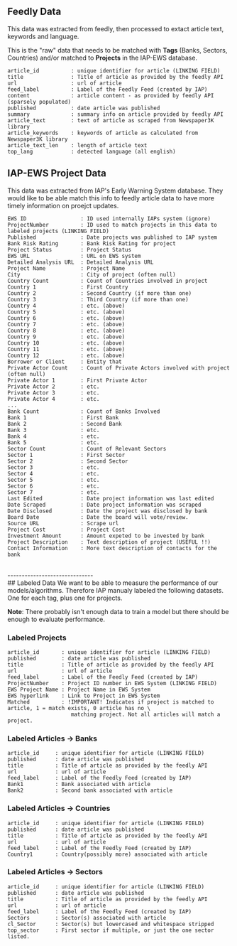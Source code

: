 
## Feedly Data
This data was extracted from feedly, then processed to extact article text, keywords and language. 

This is the "raw" data that needs to be matched with **Tags** (Banks, Sectors, Countries) and/or matched to **Projects** in the IAP-EWS database. 

```
article_id          : unique identifier for article (LINKING FIELD)
title               : Title of article as provided by the feedly API
url                 : url of article 
feed_label          : Label of the Feedly Feed (created by IAP)
content             : article content - as provided by feedly API (sparsely populated)
published           : date article was published 
summary             : summary info on article provided by feedly API 
article_text        : text of article as scraped from Newspaper3K library
article_keywords    : keywords of article as calculated from Newspaper3K library
article_text_len    : length of article text
top_lang            : detected language (all english)
```


## IAP-EWS Project Data 
This data was extracted from IAP's Early Warning System database. They would like to be able match this info to feedly article data to have more timely information on proejct updates. 

```
EWS ID                 : ID used internally IAPs system (ignore)
ProjectNumber          : ID used to match projects in this data to labeled projects (LINKING FIELD)
Published              : Date projects was published to IAP system
Bank Risk Rating       : Bank Risk Rating for project
Project Status         : Project Status
EWS URL                : URL on EWS system
Detailed Analysis URL  : Detailed Analysis URL
Project Name           : Project Name 
City                   : City of project (often null)
Country Count          : Count of Countries involved in project
Country 1              : First Country 
Country 2              : Second Country (if more than one)
Country 3              : Third Country (if more than one)
Country 4              : etc. (above)
Country 5              : etc. (above)
Country 6              : etc. (above)
Country 7              : etc. (above)
Country 8              : etc. (above)
Country 9              : etc. (above)
Country 10             : etc. (above)
Country 11             : etc. (above)
Country 12             : etc. (above)
Borrower or Client     : Entity that 
Private Actor Count    : Count of Private Actors involved with project (often null)
Private Actor 1        : First Private Actor
Private Actor 2        : etc.
Private Actor 3        : etc.
Private Actor 4        : etc.
...
Bank Count             : Count of Banks Involved
Bank 1                 : First Bank
Bank 2                 : Second Bank 
Bank 3                 : etc.
Bank 4                 : etc.
Bank 5                 : etc.
Sector Count           : Count of Relevant Sectors
Sector 1               : First Sector
Sector 2               : Second Sector
Sector 3               : etc.
Sector 4               : etc.
Sector 5               : etc.
Sector 6               : etc.
Sector 7               : etc.
Last Edited            : Date project information was last edited 
Date Scraped           : Date project information was scraped
Date Disclosed         : Date the project was disclosed by bank
Board Date             : Date the board will vote/review.
Source URL             : Scrape url
Project Cost           : Project Cost
Investment Amount      : Amount expeted to be invested by bank
Project Description    : Text description of project (USEFUL !!)
Contact Information    : More text description of contacts for the bank
```

<br>
------------------------------

<br>
## Labeled Data 
We want to be able to measure the performance of our models/algorithms. Therefore IAP manualy labeled the following datasets. One for each tag, plus one for projects. 

**Note**: There probably isn't enough data to train a model but there should be enough to evaluate performance. 

### Labeled Projects
```
article_id       : unique identifier for article (LINKING FIELD)
published        : date article was published
title            : Title of article as provided by the feedly API
url              : url of article 
feed_label       : Label of the Feedly Feed (created by IAP)
ProjectNumber    : Project ID number in EWS System (LINKING FIELD)
EWS Project Name : Project Name in EWS System
EWS hyperlink    : Link to Project in EWS System
Matched          : !IMPORTANT! Indicates if project is matched to article, 1 = match exists, 0 article has no \
                    matching project. Not all articles will match a project.  
```


### Labeled Articles -> Banks
```
article_id     : unique identifier for article (LINKING FIELD)
published      : date article was published
title          : Title of article as provided by the feedly API
url            : url of article 
feed_label     : Label of the Feedly Feed (created by IAP)
Bank1          : Bank associated with article
Bank2          : Second bank associated with article
```

### Labeled Articles -> Countries
```
article_id     : unique identifier for article (LINKING FIELD)
published      : date article was published
title          : Title of article as provided by the feedly API
url            : url of article 
feed_label     : Label of the Feedly Feed (created by IAP)
Country1       : Country(possibly more) associated with article
```

### Labeled Articles -> Sectors
```
article_id     : unique identifier for article (LINKING FIELD)
published      : date article was published
title          : Title of article as provided by the feedly API
url            : url of article 
feed_label     : Label of the Feedly Feed (created by IAP)
Sectors        : Sector(s) associated with article
cl_Sector      : Sector(s) but lowercased and whitespace stripped
top_sector     : First sector if multiple, or just the one sector listed. 
```
